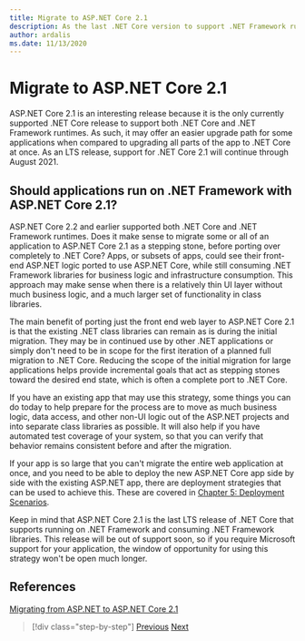 ```yaml
---
title: Migrate to ASP.NET Core 2.1
description: As the last .NET Core version to support .NET Framework runtime targeting, does migrating to .NET Core 2.1 make sense as an intermediate step in some app migration plans?
author: ardalis
ms.date: 11/13/2020
---
```


# Migrate to ASP.NET Core 2.1

ASP.NET Core 2.1 is an interesting release because it is the only currently supported .NET Core release to support both .NET Core and .NET Framework runtimes. As such, it may offer an easier upgrade path for some applications when compared to upgrading all parts of the app to .NET Core at once. As an LTS release, support for .NET Core 2.1 will continue through August 2021.

## Should applications run on .NET Framework with ASP.NET Core 2.1?

ASP.NET Core 2.2 and earlier supported both .NET Core and .NET Framework runtimes. Does it make sense to migrate some or all of an application to ASP.NET Core 2.1 as a stepping stone, before porting over completely to .NET Core? Apps, or subsets of apps, could see their front-end ASP.NET logic ported to use ASP.NET Core, while still consuming .NET Framework libraries for business logic and infrastructure consumption. This approach may make sense when there is a relatively thin UI layer without much business logic, and a much larger set of functionality in class libraries.

The main benefit of porting just the front end web layer to ASP.NET Core 2.1 is that the existing .NET class libraries can remain as is during the initial migration. They may be in continued use by other .NET applications or simply don't need to be in scope for the first iteration of a planned full migration to .NET Core. Reducing the scope of the initial migration for large applications helps provide incremental goals that act as stepping stones toward the desired end state, which is often a complete port to .NET Core.

If you have an existing app that may use this strategy, some things you can do today to help prepare for the process are to move as much business logic, data access, and other non-UI logic out of the ASP.NET projects and into separate class libraries as possible. It will also help if you have automated test coverage of your system, so that you can verify that behavior remains consistent before and after the migration.

If your app is so large that you can't migrate the entire web application at once, and you need to be able to deploy the new ASP.NET Core app side by side with the existing ASP.NET app, there are deployment strategies that can be used to achieve this. These are covered in [Chapter 5: Deployment Scenarios](deployment-scenarios.md).

Keep in mind that ASP.NET Core 2.1 is the last LTS release of .NET Core that supports running on .NET Framework and consuming .NET Framework libraries. This release will be out of support soon, so if you require Microsoft support for your application, the window of opportunity for using this strategy won't be open much longer.

## References

[Migrating from ASP.NET to ASP.NET Core 2.1](https://docs.microsoft.com/aspnet/core/migration/proper-to-2x/?view=aspnetcore-2.1)

>[!div class="step-by-step"]
>[Previous](migration-considerations.md)
>[Next](choose-net-core-version.md)
